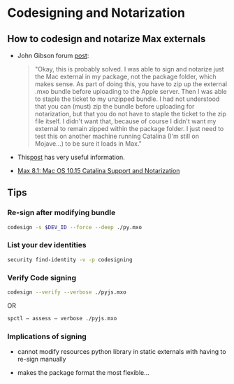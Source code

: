 # Codesigning and Notarization


## How to codesign and notarize Max externals

- John Gibson forum [post](https://cycling74.com/forums/osx-mxo-notarization-headache): 

	> "Okay, this is probably solved. I was able to sign and notarize just the Mac external in my package, not the package folder, which makes sense. As part of doing this, you have to zip up the external .mxo bundle before uploading to the Apple server. Then I was able to staple the ticket to my unzipped bundle.
	I had not understood that you can (must) zip the bundle before uploading for notarization, but that you do not have to staple the ticket to the zip file itself. I didn't want that, because of course I didn't want my external to remain zipped within the package folder.
	I just need to test this on another machine running Catalina (I'm still on Mojave...) to be sure it loads in Max."

- This[post](https://cycling74.com/forums/apple-notarizing-for-mojave-10-14-and-beyond) has very useful information.


- [Max 8.1: Mac OS 10.15 Catalina Support and Notarization](https://cycling74.com/articles/max-8-1-mac-os-10-15-catalina-support-and-notarization/)



## Tips

### Re-sign after modifying bundle

```bash
codesign -s $DEV_ID --force --deep ./py.mxo
```

### List your dev identities

```bash
security find-identity -v -p codesigning
```

### Verify Code signing

```bash
codesign --verify --verbose ./pyjs.mxo
```

OR

```bash
spctl — assess — verbose ./pyjs.mxo
```

### Implications of signing

- cannot modify resources python library in static externals with having to re-sign manually

- makes the package format the most flexible...

